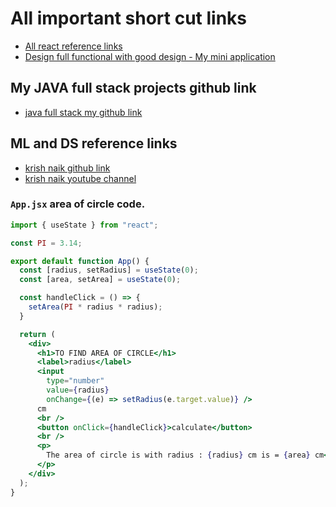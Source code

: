 # All important short cut links

- [All react reference links](MERN-stack-notes/front-end/PART-04-react/react-part-01.md)
- [Design full functional with good design - My mini application](MERN-stack-notes/front-end/PART-05-react-task/qn-02-learn-with-apps/My-mini-application/part-01.md)

## My JAVA full stack projects github link

- [java full stack my github link](https://github.com/avicreationstudio/java-fullstacks)

## ML and DS reference links

- [krish naik github link](https://github.com/krishnaik06)
- [krish naik youtube channel](https://www.youtube.com/@krishnaik06/playlists)


### `App.jsx` area of circle code.

```jsx
import { useState } from "react";

const PI = 3.14;

export default function App() {
  const [radius, setRadius] = useState(0);
  const [area, setArea] = useState(0);

  const handleClick = () => {
    setArea(PI * radius * radius);
  }

  return (
    <div>
      <h1>TO FIND AREA OF CIRCLE</h1>
      <label>radius</label>
      <input
        type="number"
        value={radius}
        onChange={(e) => setRadius(e.target.value)} />
      cm
      <br />
      <button onClick={handleClick}>calculate</button>
      <br />
      <p>
        The area of circle is with radius : {radius} cm is = {area} cm<sup>2</sup>
      </p>
    </div>
  );
}
```
